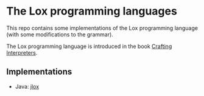 # The Lox programming languages

This repo contains some implementations of the Lox programming language (with some modifications to the grammar).

The Lox programming language is introduced in the book [Crafting Interpreters](https://craftinginterpreters.com/).

## Implementations

- Java: [jlox](jlox/README.md)
